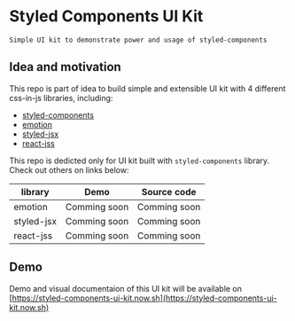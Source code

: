 # Styled Components UI Kit
```
Simple UI kit to demonstrate power and usage of styled-components
```

## Idea and motivation
This repo is part of idea to build simple and extensible UI kit with 4 different css-in-js libraries, including:
- [styled-components](https://www.styled-components.com/)
- [emotion](https://github.com/emotion-js/emotion)
- [styled-jsx](https://github.com/zeit/styled-jsx)
- [react-jss](https://cssinjs.org/react-jss/?v=v10.0.0-alpha.16)

This repo is dedicted only for UI kit built with `styled-components` library. Check out others on links below:

| library    | Demo         | Source code  |
| ---------- | ------------ | ------------ |
| emotion    | Comming soon | Comming soon |
| styled-jsx | Comming soon | Comming soon |
| react-jss  | Comming soon | Comming soon |

## Demo
Demo and visual documentaion of this UI kit will be available on [https://styled-components-ui-kit.now.sh](https://styled-components-ui-kit.now.sh)